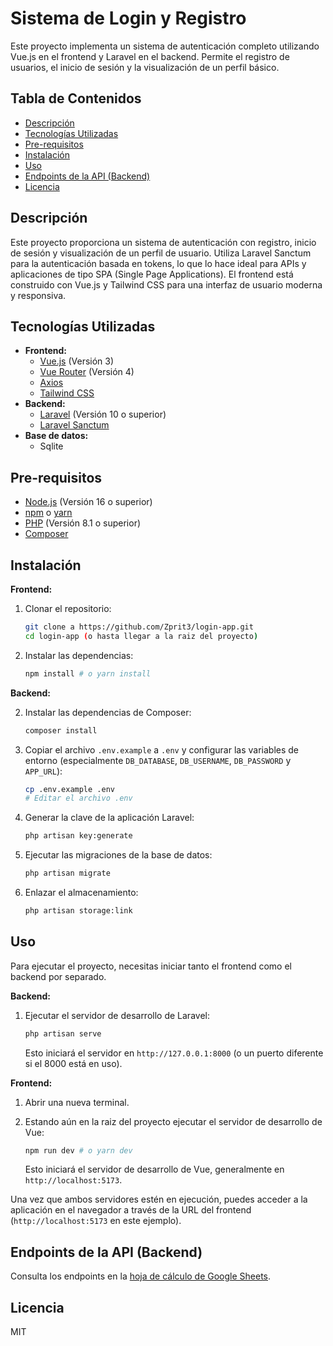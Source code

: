 # Sistema de Login y Registro

Este proyecto implementa un sistema de autenticación completo utilizando Vue.js en el frontend y Laravel en el backend. Permite el registro de usuarios, el inicio de sesión y la visualización de un perfil básico.

## Tabla de Contenidos

*   [Descripción](#descripción)
*   [Tecnologías Utilizadas](#tecnologías-utilizadas)
*   [Pre-requisitos](#pre-requisitos)
*   [Instalación](#instalación)
*   [Uso](#uso)
*   [Endpoints de la API (Backend)](#endpoints-de-la-api-backend)
*   [Licencia](#licencia)

## Descripción

Este proyecto proporciona un sistema de autenticación con registro, inicio de sesión y visualización de un perfil de usuario. Utiliza Laravel Sanctum para la autenticación basada en tokens, lo que lo hace ideal para APIs y aplicaciones de tipo SPA (Single Page Applications). El frontend está construido con Vue.js y Tailwind CSS para una interfaz de usuario moderna y responsiva.

## Tecnologías Utilizadas

*   **Frontend:**
    *   [Vue.js](https://vuejs.org/) (Versión 3)
    *   [Vue Router](https://router.vuejs.org/) (Versión 4)
    *   [Axios](https://axios-http.com/)
    *   [Tailwind CSS](https://tailwindcss.com/)
*   **Backend:**
    *   [Laravel](https://laravel.com/) (Versión 10 o superior)
    *   [Laravel Sanctum](https://laravel.com/docs/10.x/sanctum)
*   **Base de datos:**
    *   Sqlite

## Pre-requisitos

*   [Node.js](https://nodejs.org/) (Versión 16 o superior)
*   [npm](https://www.npmjs.com/) o [yarn](https://yarnpkg.com/)
*   [PHP](https://www.php.net/) (Versión 8.1 o superior)
*   [Composer](https://getcomposer.org/)

## Instalación

**Frontend:**

1.  Clonar el repositorio:

    ```bash
    git clone a https://github.com/Zprit3/login-app.git
    cd login-app (o hasta llegar a la raiz del proyecto)
    ```

2.  Instalar las dependencias:

    ```bash
    npm install # o yarn install
    ```

**Backend:**


2.  Instalar las dependencias de Composer:

    ```bash
    composer install
    ```

3.  Copiar el archivo `.env.example` a `.env` y configurar las variables de entorno (especialmente `DB_DATABASE`, `DB_USERNAME`, `DB_PASSWORD` y `APP_URL`):

    ```bash
    cp .env.example .env
    # Editar el archivo .env
    ```

4.  Generar la clave de la aplicación Laravel:

    ```bash
    php artisan key:generate
    ```

5.  Ejecutar las migraciones de la base de datos:

    ```bash
    php artisan migrate
    ```

6.  Enlazar el almacenamiento:
    ```bash
    php artisan storage:link
    ```

## Uso

Para ejecutar el proyecto, necesitas iniciar tanto el frontend como el backend por separado.

**Backend:**

1.  Ejecutar el servidor de desarrollo de Laravel:

    ```bash
    php artisan serve
    ```

    Esto iniciará el servidor en `http://127.0.0.1:8000` (o un puerto diferente si el 8000 está en uso).

**Frontend:**

1.  Abrir una nueva terminal.
2.  Estando aún en la raiz del proyecto ejecutar el servidor de desarrollo de Vue:

    ```bash
    npm run dev # o yarn dev
    ```

    Esto iniciará el servidor de desarrollo de Vue, generalmente en `http://localhost:5173`.

Una vez que ambos servidores estén en ejecución, puedes acceder a la aplicación en el navegador a través de la URL del frontend (`http://localhost:5173` en este ejemplo).

## Endpoints de la API (Backend)
                       
Consulta los endpoints en la [hoja de cálculo de Google Sheets](https://docs.google.com/spreadsheets/d/1CT82pf9oPAggfFIEl9wd7-bDjPo2jxibGQqGSxI8Sy4/edit?usp=sharing).

## Licencia

MIT

